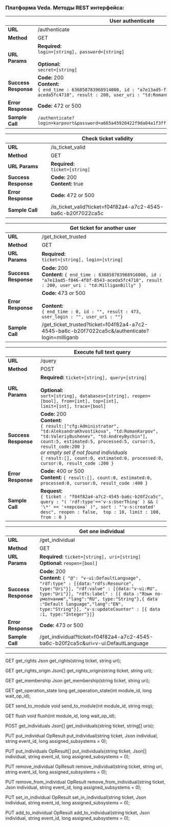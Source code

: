### Платформа Veda. Методы REST интерфейса:

|                      | **User authenticate**                                        |
| -------------------- | ------------------------------------------------------------ |
| **URL**              | /authenticate                                                |
| **Method**           | GET                                                          |
| **URL Params**       | **Required:** <br />`login=[string], password=[string]`<br /><br />**Optional:**<br />`secret=[string]` |
| **Success Response** | **Code:** 200 <br />**Content:** <br />`{ end_time : 636858783968914000, id : "a7e13ad5-f2d7-4f8f-8543-aceda5fc4718", result : 200, user_uri : "td:RomanKarpov" }` |
| **Error Response**   | **Code:** 472 or 500                                         |
| **Sample Call**      | `/authenticate?login=karpovrt&password=a665a45920422f9da04a1f3fff1fa07e998e86f7f7a27ae3` |



|                      | Check ticket validity                                        |
| -------------------- | ------------------------------------------------------------ |
| **URL**              | /is_ticket_valid                                             |
| **Method**           | GET                                                          |
| **URL Params**       | **Required:** <br />`ticket=[string]`                        |
| **Success Response** | **Code:** 200 <br />**Content:** true                        |
| **Error Response**   | **Code:** 472 or 500                                         |
| **Sample Call**      | /is_ticket_valid?ticket=f04f82a4-a7c2-4545-ba6c-b20f7022ca5c |



|                      | Get ticket for another user                                  |
| -------------------- | ------------------------------------------------------------ |
| **URL**              | /get_ticket_trusted                                          |
| **Method**           | GET                                                          |
| **URL Params**       | **Required:** <br />`ticket=[string], login=[string]`<br />  |
| **Success Response** | **Code:** 200 <br />**Content:** `{ end_time : 636858783968916000, id : "a7e13ad5-f846-4f8f-8543-aceda5fc4718", result : 200, user_uri : "td:MilliganBilly" }` |
| **Error Response**   | **Code:** 473 or 500<br /><br />**Content:**<br />`{ end_time : 0, id : "", result : 473, user_login : "", user_uri : ""}` |
| **Sample Call**      | /get_ticket_trusted?ticket=f04f82a4-a7c2-4545-ba6c-b20f7022ca5c&/authenticate?login=milliganb |



|                      | Execute full text query                                      |
| -------------------- | ------------------------------------------------------------ |
| **URL**              | /query                                                       |
| **Method**           | POST                                                         |
| **URL Params**       | **Required:**  `ticket=[string], query=[string]` <br /><br />**Optional:**<br />`sort=[string], databases=[string], reopen=[bool], from=[int], top=[int],                        limit=[int], trace=[bool]` |
| **Success Response** | **Code:** 200  <br />**Content:** <br />`{ result:["cfg:Administrator", "td:AleksandraKhvostikova", "td:RomanKarpov", "td:ValeriyBushenev", "td:AndreyBychin"], count:5, estimated:5, processed:5, cursor:5, result_code:200 }`<br />*or empty set if not found individuals*<br />`{ result:[], count:0, estimated:0, processed:0, cursor:0, result_code :200 }` |
| **Error Response**   | **Code:** 400 or 500 <br />**Content:** `{ result:[], count:0, estimated:0, processed:0, cursor:0, result_code :400 }` |
| **Sample Call**      | **Request:**<br />`{ ticket : "f04f82a4-a7c2-4545-ba6c-b20f2ca5c", query : "( 'rdf:type'=='v-s:UserThing' ) && ( '\*' == '+персона' )", sort : "'v-s:created' desc", reopen : false,  top : 10, limit : 100, from : 0 }` |



|                      | Get one individual                                           |
| -------------------- | ------------------------------------------------------------ |
| **URL**              | /get_individual                                              |
| **Method**           | GET                                                          |
| **URL Params**       | **Required:**  `ticket=[string], uri=[string]` <br />**Optional:**   `reopen=[bool]` |
| **Success Response** | **Code:** 200  <br />**Content:** `{ "@": "v-ui:DefaultLanguage", "rdf:type" : [{data:"rdfs:Resource", type:"Uri"}], "rdf:value" : [{data:"v-ui:RU", type:"Uri"}], "rdfs:label" : [{ data :"Язык по-умолчанию","lang":"RU", type:"String"},{ data :"Default language","lang":"EN", type:"String"}], "v-s:updateCounter" : [{ data :1, type:"Integer"}]}` |
| **Error Response**   | **Code:** 473 or 500                                         |
| **Sample Call**      | /get_individual?ticket=f04f82a4-a7c2-4545-ba6c-b20f2ca5c&uri=v-ui:DefaultLanguage |

-------------------------------

GET get_rights
    Json get_rights(string ticket, string uri);

GET get_rights_origin
    Json[] get_rights_origin(string ticket, string uri);

GET get_membership
    Json get_membership(string ticket, string uri);

GET get_operation_state
    long get_operation_state(int module_id, long wait_op_id);

GET send_to_module
    void send_to_module(int module_id, string msg);

GET flush
    void flush(int module_id, long wait_op_id);

POST get_individuals
    Json[] get_individuals(string ticket, string[] uris);

PUT put_individual
    OpResult put_individual(string ticket, Json individual, string event_id, long assigned_subsystems = 0);

PUT put_individuals
    OpResult[] put_individuals(string ticket, Json[] individual, string event_id, long assigned_subsystems = 0);

PUT remove_individual
    OpResult remove_individual(string ticket, string uri, string event_id, long assigned_subsystems = 0);

PUT remove_from_individual
    OpResult remove_from_individual(string ticket, Json individual, string event_id, long assigned_subsystems = 0);

PUT set_in_individual
    OpResult set_in_individual(string ticket, Json individual, string event_id, long assigned_subsystems = 0);

PUT add_to_individual
    OpResult add_to_individual(string ticket, Json individual, string event_id, long assigned_subsystems = 0);